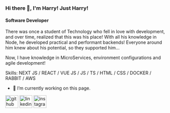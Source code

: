 ### Hi there 👋, I'm Harry! Just Harry!

#### Software Developer

There was once a student of Technology who fell in love with development, and over time, realized that this was his place!
With all his knowledge in Node, he developed practical and performant backends! Everyone around him knew about his potential, so they supported him...

Now, I have knowledge in MicroServices, environment configurations and agile development!

Skills: NEXT JS / REACT / VUE JS / JS / TS / HTML / CSS / DOCKER / RABBIT / AWS

- 🔭 I’m currently working on this page.

[<img src='https://cdn.jsdelivr.net/npm/simple-icons@3.0.1/icons/github.svg' alt='github' height='40'>](https://github.com/PseudoHUEry) [<img src='https://cdn.jsdelivr.net/npm/simple-icons@3.0.1/icons/linkedin.svg' alt='linkedin' height='40'>](https://www.linkedin.com/in/harry-k-raddatz-a592861b1/) [<img src='https://cdn.jsdelivr.net/npm/simple-icons@3.0.1/icons/instagram.svg' alt='instagram' height='40'>](https://www.instagram.com/harry.raddatz/)
